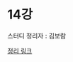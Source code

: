 # 14강

스터디 정리자 : 김보람

[정리 링크](https://www.evernote.com/shard/s334/client/snv?noteGuid=ee13dd92-a379-4e89-8e7e-60bbc6e15764&noteKey=d24025c025ac2c94&sn=https%3A%2F%2Fwww.evernote.com%2Fshard%2Fs334%2Fsh%2Fee13dd92-a379-4e89-8e7e-60bbc6e15764%2Fd24025c025ac2c94&title=%25EB%25AA%25A8%25EB%258D%2598%2B%25EC%259E%2590%25EB%25B0%2594%2B%25EC%259D%25B8%2B%25EC%2595%25A1%25EC%2585%2598%2B14%25EC%259E%25A5%2B%25EC%259E%2590%25EB%25B0%2594%2B%25EB%25AA%25A8%25EB%2593%2588%2B%25EC%258B%259C%25EC%258A%25A4%25ED%2585%259C)